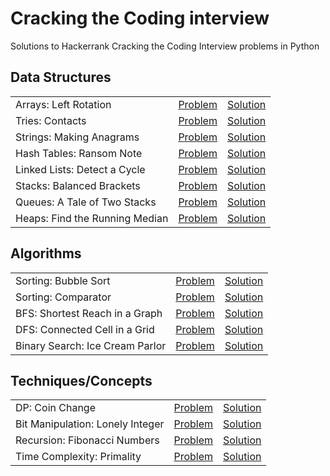 # Cracking the Coding interview

Solutions to Hackerrank Cracking the Coding Interview problems in Python

## Data Structures

|  |  |  |
|---|:---:|:---:|
| Arrays: Left Rotation | [Problem](https://www.hackerrank.com/challenges/ctci-array-left-rotation/problem) | [Solution](https://github.com/v1n337/hackerrank/blob/master/solutions/array_left_rotation.py) |
| Tries: Contacts | [Problem](https://www.hackerrank.com/challenges/ctci-contacts/problem) | [Solution](https://github.com/v1n337/hackerrank/blob/master/solutions/contacts.py) |
| Strings: Making Anagrams | [Problem](https://www.hackerrank.com/challenges/ctci-making-anagrams/problem) | [Solution](https://github.com/v1n337/hackerrank/blob/master/solutions/making_anagrams.py) |
| Hash Tables: Ransom Note | [Problem](https://www.hackerrank.com/challenges/ctci-ransom-note/problem) | [Solution](https://github.com/v1n337/hackerrank/blob/master/solutions/ransom_note.py) |
| Linked Lists: Detect a Cycle | [Problem](https://www.hackerrank.com/challenges/ctci-linked-list-cycle/problem) | [Solution](https://github.com/v1n337/hackerrank/blob/master/solutions/linked_list_cycle.py) |
| Stacks: Balanced Brackets | [Problem](https://www.hackerrank.com/challenges/ctci-balanced-brackets/problem) | [Solution](https://github.com/v1n337/hackerrank/blob/master/solutions/balanced_brackets.py) |
| Queues: A Tale of Two Stacks | [Problem](https://www.hackerrank.com/challenges/ctci-queue-using-two-stacks/problem) | [Solution](https://github.com/v1n337/hackerrank/blob/master/solutions/queue_using_two_stacks.py) |
| Heaps: Find the Running Median | [Problem](https://www.hackerrank.com/challenges/ctci-find-the-running-median/problem) | [Solution](https://github.com/v1n337/hackerrank/blob/master/solutions/find_the_running_median.py) |

## Algorithms

|  |  |  |
|---|:---:|:---:|
| Sorting: Bubble Sort | [Problem](https://www.hackerrank.com/challenges/ctci-bubble-sort/problem) | [Solution](https://github.com/v1n337/hackerrank/blob/master/solutions/bubble_sort.py) |
| Sorting: Comparator | [Problem](https://www.hackerrank.com/challenges/ctci-comparator-sorting/problem) | [Solution](https://github.com/v1n337/hackerrank/blob/master/solutions/comparator_sorting.py) |
| BFS: Shortest Reach in a Graph | [Problem](https://www.hackerrank.com/challenges/ctci-bfs-shortest-reach/problem) | [Solution](https://github.com/v1n337/hackerrank/blob/master/solutions/bfs_shortest_reach.py) |
| DFS: Connected Cell in a Grid | [Problem](https://www.hackerrank.com/challenges/ctci-connected-cell-in-a-grid/problem) | [Solution](https://github.com/v1n337/hackerrank/blob/master/solutions/connected_cell_in_a_grid.py) |
| Binary Search: Ice Cream Parlor | [Problem](https://www.hackerrank.com/challenges/ctci-ice-cream-parlor/problem) | [Solution](https://github.com/v1n337/hackerrank/blob/master/solutions/ice_cream_parlor.py) |

## Techniques/Concepts

|  |  |  |
|---|:---:|:---:|
| DP: Coin Change | [Problem](https://www.hackerrank.com/challenges/ctci-coin-change/problem) | [Solution](https://github.com/v1n337/hackerrank/blob/master/solutions/coin_change.py) |
| Bit Manipulation: Lonely Integer | [Problem](https://www.hackerrank.com/challenges/ctci-lonely-integer/problem) | [Solution](https://github.com/v1n337/hackerrank/blob/master/solutions/lonely_integer.py) |
| Recursion: Fibonacci Numbers | [Problem](https://www.hackerrank.com/challenges/ctci-fibonacci-numbers/problem) | [Solution](https://github.com/v1n337/hackerrank/blob/master/solutions/fibonacci_numbers.py) |
| Time Complexity: Primality | [Problem](https://www.hackerrank.com/challenges/ctci-big-o/problem) | [Solution](https://github.com/v1n337/hackerrank/blob/master/solutions/big_o.py) |

<!-- |  | [Problem]() | [Solution](https://github.com/v1n337/hackerrank/blob/master/solutions/) | -->
